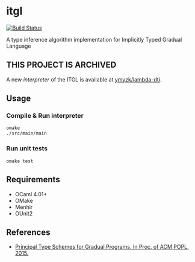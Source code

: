 # itgl

[![Build Status](https://travis-ci.org/ymyzk/itgl.svg?branch=master)](https://travis-ci.org/ymyzk/itgl)

A type inference algorithm implementation for Implicitly Typed Gradual Language

## THIS PROJECT IS ARCHIVED
A new *interpreter* of the ITGL is available at [ymyzk/lambda-dti](https://github.com/ymyzk/lambda-dti).

## Usage
### Compile & Run interpreter
```shell
omake
./src/main/main
```

### Run unit tests
```shell
omake test
```

## Requirements
- OCaml 4.01+
- OMake
- Menhir
- OUnit2

## References
- [Principal Type Schemes for Gradual Programs. In Proc. of ACM POPL, 2015.](http://www.cs.ubc.ca/~rxg/ptsgp.pdf)
